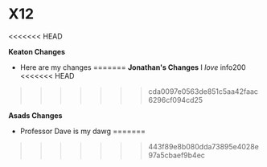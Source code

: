 # X12
<<<<<<< HEAD


**Keaton Changes**
- Here are my changes
=======
**Jonathan's Changes**
I _love_ info200
<<<<<<< HEAD
>>>>>>> cda0097e0563de851c5aa42faac6296cf094cd25

**Asads Changes**
- Professor Dave is my dawg
=======
>>>>>>> 443f89e8b080dda73895e4028e97a5cbaef9b4ec
